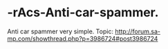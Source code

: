 # -rAcs-Anti-car-spammer.
Anti car spammer very simple.
Topic: http://forum.sa-mp.com/showthread.php?p=3986724#post3986724
